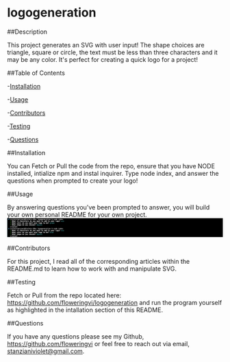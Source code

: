 # logogeneration
 
 ##Description

 This project generates an SVG with user input! The shape choices are triangle, square or circle, the text must be less than three characters and it may be any color.
 It's perfect for creating a quick logo for a project!
  
  ##Table of Contents

 -[Installation](#installation)

 -[Usage](#usage) 

 -[Contributors](#contributors) 

 -[Testing](#testing)

 -[Questions](#questions)

  ##Installation 

 You can Fetch or Pull the code from the repo, ensure that you have NODE installed, intialize npm and instal inquirer. Type node index, and answer the questions when prompted to create your logo!

  ##Usage 

   By answering questions you've been prompted to answer, you will build your own personal README for your own project.  
   ![Screenshot of terminal](./assets/terminalss.png)  

  ##Contributors

For this project, I read all of the corresponding articles within the README.md to learn how to work with and manipulate SVG. 

   ##Testing 

   Fetch or Pull from the repo located here: https://github.com/floweringvi/logogeneration and run the program yourself as highlighted in the intallation section of this README. 

   ##Questions 
   
   If you have any questions please see my Github, https://github.com/floweringvi or feel free to reach out via email, stanzianiviolet@gmail.com. 